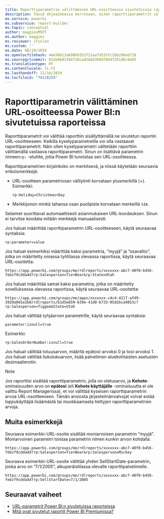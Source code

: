 ```yaml
---
title: Raporttiparametrin välittäminen URL-osoitteessa sivutetuissa raporteissa – Power BI:n raportin muodostin
description: Tässä ohjeaiheessa kerrotaan, miten raporttiparametrit välitetään raporttiin sisällyttämällä ne sivutetun raportin URL-osoitteeseen.
ms.service: powerbi
ms.subservice: report-builder
ms.topic: conceptual
author: maggiesMSFT
ms.author: maggies
ms.reviewer: cfinlan
ms.custom: ''
ms.date: 08/29/2019
ms.openlocfilehash: 44e56613a69069351f21aa7d515fc2bb296e6728
ms.sourcegitcommit: 01de0b01f66f28ca45b8d309d7864f261d6c9a85
ms.translationtype: HT
ms.contentlocale: fi-FI
ms.lasthandoff: 11/16/2019
ms.locfileid: "74128259"
---
```

# <a name="pass-a-report-parameter-in-a-url-for-a-paginated-report-in-power-bi"></a>Raporttiparametrin välittäminen URL-osoitteessa Power BI:n sivutetuissa raporteissa 

Raporttiparametrit voi välittää raporttiin sisällyttämällä ne sivutetun raportin URL-osoitteeseen. Kaikilla kyselyparametreilla voi olla vastaavat raporttiparametrit. Näin ollen kyselyparametri välitetään raporttiin välittämällä vastaava raporttiparametri. Sinun on lisättävä parametrin nimeen`rp:` -etuliite, jotta Power BI tunnistaa sen URL-osoitteessa. 

Raporttiparametrien kirjainkoko on merkitsevä, ja niissä käytetään seuraavia erikoismerkkejä: 

- URL-osoitteen parametriosan välilyönti korvataan plusmerkillä (+).  Esimerkki: 

    ```rp:Holiday=Christmas+Day```

- Merkkijonon minkä tahansa osan puolipiste korvataan merkeillä `%3A`.

Selaimet suorittavat automaattisesti asianmukaisen URL-koodauksen. Sinun ei tarvitse koodata mitään merkkejä manuaalisesti. 

Jos haluat määrittää raporttiparametrin URL-osoitteeseen, käytä seuraavaa syntaksia: 

```
rp:parameter=value
```

Jos haluat esimerkiksi määrittää kaksi parametria, ”myyjä” ja ”osavaltio”, jotka on määritetty omassa työtilassa olevassa raportissa, käytä seuraavaa URL-osoitetta: 

```
https://app.powerbi.com/groups/me/rdlreports/xxxxxxx-abc7-40f0-b456-febzf9cdda4d?rp:Salesperson=Tie+Bear&rp:State=Utah 
```

Jos haluat määrittää samat kaksi parametria, jotka on määritetty sovelluksessa olevassa raportissa, käytä seuraavaa URL-osoitetta: 

```
https://app.powerbi.com/groups/me/apps/xxxxxxx-c4c4-4217-afd9-3920a0d1e2b0/rdlreports/b1d5e659-639e-41d0-b733-05d2bca9853c?rp:Salesperson=Tiggee&State=Utah 
```

Jos haluat välittää tyhjäarvon parametrille, käytä seuraavaa syntaksia: 

```
parameter:isnull=true
```

Esimerkki:

```
rp:SalesOrderNumber:isnull=true
```

Jos haluat välittää totuusarvon, määritä epätosi-arvoksi 0 ja tosi-arvoksi 1. Jos haluat välittää liukulukuarvon, lisää palvelimen aluekohtaisten asetusten desimaalierotin.

> [!NOTE]
> Jos raporttisi sisältää raporttiparametrin, jolla on oletusarvo, ja **Kehote**-ominaisuuden arvo on **epätosi** (eli **Kehote käyttäjälle** -ominaisuutta ei ole valittu Report Managerissa), et voi välittää kyseisen raporttiparametrin arvoa URL-osoitteeseen. Tämän ansiosta järjestelmänvalvojat voivat estää loppukäyttäjiä lisäämästä tai muokkaamasta tiettyjen raporttiparametrien arvoja.

## <a name="additional-examples"></a>Muita esimerkkejä 

Seuraava esimerkki-URL-osoite sisältää moniarvoisen parametrin ”myyjä”. Moniarvoinen parametri toistaa parametrin nimen kunkin arvon kohdalla. 

```
https://app.powerbi.com/groups/me/rdlreports/xxxxxxx-abc7-40f0-b456-febzf9cdda4d?rp:Salesperson=Tie+Bear&rp:Salesperson=Mickey 
```

Seuraava esimerkki-URL-osoite välittää yhden SellStartDate-parametrin, jonka arvo on ”7/1/2005”, alkuperäistilassa olevalle raporttipalvelimelle.

```
https://app.powerbi.com/groups/me/rdlreports/xxxxxxx-abc7-40f0-b456-febzf9cdda4d?rp:SellStartDate=7/1/2005
```

## <a name="next-steps"></a>Seuraavat vaiheet

- [URL-parametrit Power BI:n sivutetuissa raporteissa](report-builder-url-parameters.md)
- [Mitä ovat sivutetut raportit Power BI Premiumissa?](paginated-reports-report-builder-power-bi.md)
